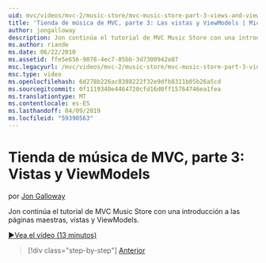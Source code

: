 ```yaml
---
uid: mvc/videos/mvc-2/music-store/mvc-music-store-part-3-views-and-viewmodels
title: 'Tienda de música de MVC, parte 3: Las vistas y ViewModels | Microsoft Docs'
author: jongalloway
description: Jon continúa el tutorial de MVC Music Store con una introducción a las páginas maestras, vistas y ViewModels.
ms.author: riande
ms.date: 06/22/2010
ms.assetid: ffe5e656-9078-4ec7-85bb-3d7300942e87
msc.legacyurl: /mvc/videos/mvc-2/music-store/mvc-music-store-part-3-views-and-viewmodels
msc.type: video
ms.openlocfilehash: 6d278b226ac8388222f32e9dfb8311b05b26a5cd
ms.sourcegitcommit: 0f1119340e4464720cfd16d0ff15764746ea1fea
ms.translationtype: MT
ms.contentlocale: es-ES
ms.lasthandoff: 04/09/2019
ms.locfileid: "59390563"
---
```

# <a name="mvc-music-store-part-3-views-and-viewmodels"></a>Tienda de música de MVC, parte 3: Vistas y ViewModels

por [Jon Galloway](https://github.com/jongalloway)

Jon continúa el tutorial de MVC Music Store con una introducción a las páginas maestras, vistas y ViewModels.

[&#9654;Vea el vídeo (13 minutos)](https://channel9.msdn.com/Blogs/ASP-NET-Site-Videos/mvc-music-store-part-3-views-and-viewmodels)

> [!div class="step-by-step"]
> [Anterior](mvc-music-store-part-2-controllers.md)
